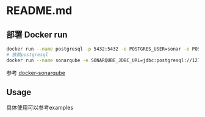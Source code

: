 # README.md

## 部署 Docker run

```bash
docker run --name postgresql -p 5432:5432 -e POSTGRES_USER=sonar -e POSTGRES_PASSWORD=sonar -e POSTGRE_DB=sonar -d postgres:10.4
# 依赖postgresql
docker run --name sonarqube -e SONARQUBE_JDBC_URL=jdbc:postgresql://127.0.0.1:5432/sonar -p 9000:9000 -d sonarqube:7.1
```

参考 [docker-sonarqube](https://github.com/SonarSource/docker-sonarqube/blob/master/recipes.md)

## Usage

具体使用可以参考examples